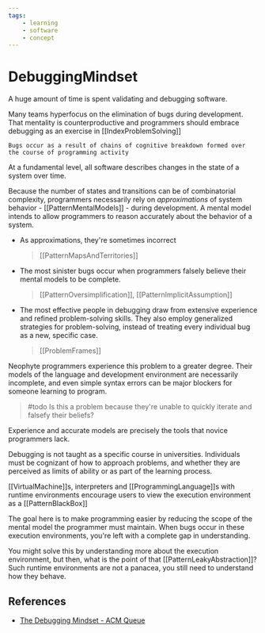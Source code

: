 ```yaml
---
tags:
    - learning
    - software
    - concept
---
```

# DebuggingMindset

A huge amount of time is spent validating and debugging software.

Many teams hyperfocus on the elimination of bugs during development. That mentality is counterproductive and programmers should embrace debugging as an exercise in [[IndexProblemSolving]]

`Bugs occur as a result of chains of cognitive breakdown formed over the course of programming activity`

At a fundamental level, all software describes changes in the state of a system over time.

Because the number of states and transitions can be of combinatorial complexity, programmers necessarily rely on *approximations* of system behavior - [[PatternMentalModels]] - during development.
A mental model intends to allow programmers to reason accurately about the behavior of a system.

* As approximations, they're sometimes incorrect
    > [[PatternMapsAndTerritories]]

* The most sinister bugs occur when programmers falsely believe their mental models to be complete.

    > [[PatternOversimplification]], [[PatternImplicitAssumption]]

* The most effective people in debugging draw from extensive experience and refined problem-solving skills. They also employ generalized strategies for problem-solving, instead of treating every individual bug as a new, specific case.

    > [[ProblemFrames]]

Neophyte programmers experience this problem to a greater degree. Their models of the language and development environment are necessarily incomplete, and even simple syntax errors can be major blockers for someone learning to program.

> #todo Is this a problem because they're unable to quickly iterate and falsefy their beliefs?

Experience and accurate models are precisely the tools that novice programmers lack.

Debugging is not taught as a specific course in universities. Individuals must be cognizant of how to approach problems, and whether they are perceived as limits of ability or as part of the learning process.

[[VirtualMachine]]s, interpreters and [[ProgrammingLanguage]]s with runtime environments encourage users to view the execution environment as a [[PatternBlackBox]]

The goal here is to make programming easier by reducing the scope of the mental model the programmer must maintain. When bugs occur in these execution environments, you're left with a complete gap in understanding.

You might solve this by understanding more about the execution environment, but then, what is the point of that [[PatternLeakyAbstraction]]? Such runtime environments are not a panacea, you still need to understand how they behave.

## References

* [The Debugging Mindset - ACM Queue](https://queue.acm.org/detail.cfm?id=3068754)
